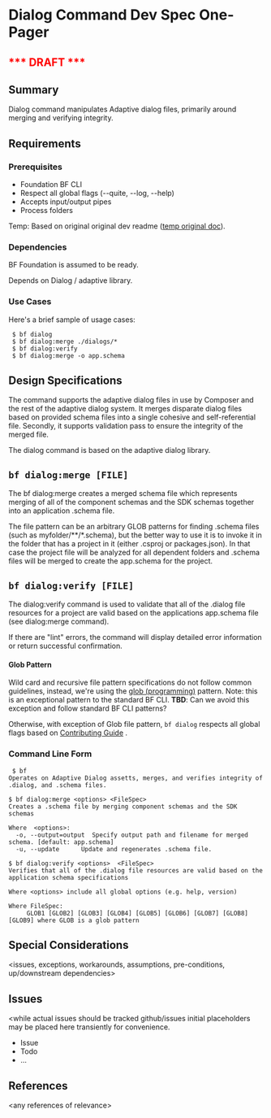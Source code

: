 # Dialog Command Dev Spec One-Pager

## <span style="color:red"> *** DRAFT *** </span> 

## Summary
Dialog command manipulates Adaptive dialog files, primarily around merging and verifying integrity. 

## Requirements
### Prerequisites
* Foundation BF CLI
* Respect all global flags (--quite, --log, --help)
* Accepts input/output pipes
* Process folders

Temp: Based on original original dev readme ([temp original doc]( https://github.com/microsoft/botframework-cli/blob/master/packages/dialog/README.md)).

### Dependencies

BF Foundation is assumed to be ready.

Depends on Dialog / adaptive library.

### Use Cases
Here's a brief sample of usage cases:

     $ bf dialog
     $ bf dialog:merge ./dialogs/*
     $ bf dialog:verify
     $ bf dialog:merge -o app.schema


## Design Specifications
The command supports the adaptive dialog files in use by Composer and the rest of the adaptive dialog system. It merges disparate dialog files based on provided schema files into a single cohesive and self-referential file. Secondly, it supports validation pass to ensure the integrity of the merged file. 

The dialog command is based on the adaptive dialog library. 

## `bf dialog:merge [FILE]`

The bf dialog:merge creates a merged schema file which represents merging of all of the component schemas and the SDK schemas together into an application .schema file.

The file pattern can be an arbitrary GLOB patterns for finding .schema files (such as myfolder/**/*.schema), but the better way to use it is to invoke it in the folder that has a project in it (either .csproj or packages.json). In that case the project file will be analyzed for all dependent folders and .schema files will be merged to create the app.schema for the project.

## `bf dialog:verify [FILE]`

The dialog:verify command is used to validate that all of the .dialog file resources for a project are valid based on the applications app.schema file (see dialog:merge command).

If there are "lint" errors, the command will display detailed error information or return successful confirmation.

#### Glob Pattern

Wild card and recursive file pattern specifications do not follow common guidelines, instead, we're using the  [glob (programming)](https://en.wikipedia.org/wiki/Glob_(programming)) pattern. Note: this is an exceptional pattern to the standard  BF CLI. **TBD**: Can we avoid this exception and follow standard BF CLI patterns?

Otherwise, with exception of Glob file pattern, `bf dialog` respects all global flags based on [Contributing Guide](https://github.com/microsoft/botframework-cli/blob/master/CONTRIBUTING.md#general-guidelines) .


### Command Line Form

```
 $ bf
Operates on Adaptive Dialog assetts, merges, and verifies integrity of .dialog, and .schema files. 

$ bf dialog:merge <options> <FileSpec>	 
Creates a .schema file by merging component schemas and the SDK schemas 

Where  <options>:
  -o, --output=output  Specify output path and filename for merged schema. [default: app.schema] 
  -u, --update      Update and regenerates .schema file.

$ bf dialog:verify <options>  <FileSpec>	 
Verifies that all of the .dialog file resources are valid based on the application schema specifications
```
```
Where <options> include all global options (e.g. help, version)

Where FileSpec: 
     GLOB1 [GLOB2] [GLOB3] [GLOB4] [GLOB5] [GLOB6] [GLOB7] [GLOB8] [GLOB9] where GLOB is a glob pattern
```

## Special Considerations
<issues, exceptions, workarounds, assumptions, pre-conditions, up/downstream dependencies> 

## Issues
<while actual issues should be tracked github/issues initial placeholders may be placed here transiently for convenience.

  * Issue
  * Todo
  * ...

## References

\<any references of relevance\>

